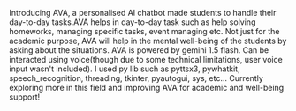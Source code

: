 Introducing AVA, a personalised AI chatbot made students to handle their day-to-day tasks.AVA helps in day-to-day task such as help solving homeworks, managing specific tasks, event managing etc. Not just for the academic purpose, AVA will help in the mental well-being of the students by asking about the situations. AVA is powered by gemini 1.5 flash. Can be interacted using voice(though due to some technical limitations, user voice input wasn't included). I used py lib such as pyttsx3, pywhatkit, speech_recognition, threading, tkinter, pyautogui, sys, etc... Currently exploring more in this field and improving AVA for academic and well-being support!

